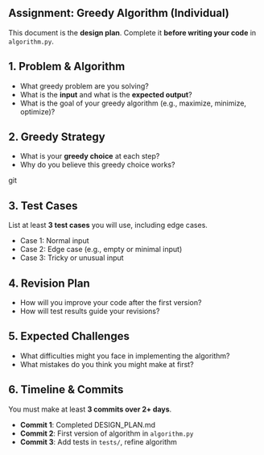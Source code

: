 
## Assignment: Greedy Algorithm (Individual)

This document is the **design plan**. Complete it **before writing your code** in `algorithm.py`.  


## 1. Problem & Algorithm
- What greedy problem are you solving?  
- What is the **input** and what is the **expected output**?  
- What is the goal of your greedy algorithm (e.g., maximize, minimize, optimize)?  

## 2. Greedy Strategy
- What is your **greedy choice** at each step?  
- Why do you believe this greedy choice works?  

git 
## 3. Test Cases
List at least **3 test cases** you will use, including edge cases.  
- Case 1: Normal input  
- Case 2: Edge case (e.g., empty or minimal input)  
- Case 3: Tricky or unusual input  


## 4. Revision Plan
- How will you improve your code after the first version?  
- How will test results guide your revisions?  


## 5. Expected Challenges
- What difficulties might you face in implementing the algorithm?  
- What mistakes do you think you might make at first?  


## 6. Timeline & Commits
You must make at least **3 commits over 2+ days**.  
- **Commit 1**: Completed DESIGN_PLAN.md  
- **Commit 2**: First version of algorithm in `algorithm.py`  
- **Commit 3**: Add tests in `tests/`, refine algorithm  


